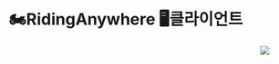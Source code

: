 <div>
  <h1 align="center">🏍️RidingAnywhere 🖥️클라이언트</h1>
  <div align="right"><img src="https://img.shields.io/badge/HTML-E34F26?style=flat-square&logo=HTML5&logoColor=white"/></div>
</div>
